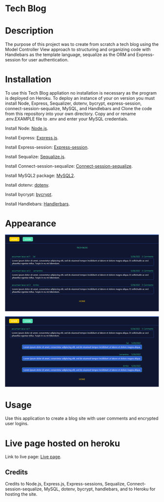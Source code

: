 # Tech Blog

# Description

The purpose of this project was to create from scratch a tech blog using the Model Controller View approach to structuring and organizing code with Handlebars as the template language, sequalize as the ORM and Express-session for user authentication.

# Installation

To use this Tech Blog appliation no installation is necessary as the program is deployed on Heroku. To deploy an instance of your on version you must install Node, Express, Sequalizer, dotenv, bycrypt, express-session, connect-session-sequalize, MySQL, and Handlebars and Clone the code from this repository into your own directory. Copy and or rename .env.EXAMPLE file to .env and enter your MySQL credentials.

Install Node: [Node.js](https://nodejs.org/en/download/).

Install Express: [Express.js](https://www.npmjs.com/package/express).

Install Express-session: [Express-session](https://www.npmjs.com/package/express-session).

Install Sequalize: [Sequalize.js](https://www.npmjs.com/package/sequelize).

Install Connect-session-sequalize: [Connect-session-sequalize](https://www.npmjs.com/package/connect-session-sequelize).

Install MySQL2 package: [MySQL2](https://www.npmjs.com/package/mysql2).

Install dotenv: [dotenv](https://www.npmjs.com/package/dotenv).

Install bycrypt: [bycrypt](https://www.npmjs.com/package/bcrypt).

Install Handlebars: [Handlerbars](https://www.npmjs.com/package/handlebars).

# Appearance

![Appearance](./public/images/tech-01.png)

![Appearance2](./public/images/tech-02.png)

# Usage

Use this application to create a blog site with user comments and encrypted user logins.

# Live page hosted on heroku

Link to live page: [Live page](https://mvc-technology-blog.herokuapp.com/).

## Credits

Credits to Node.js, Express.js, Express-sessions, Sequalize, Connect-session-sequalize, MySQL, dotenv, bycrypt, handlebars, and to Heroku for hosting the site.
